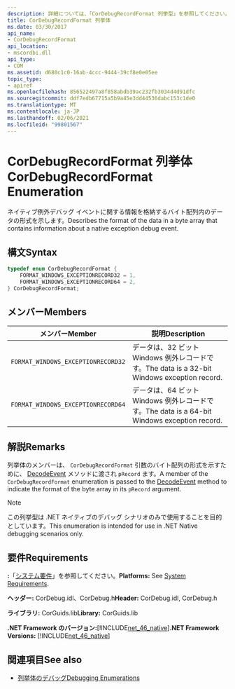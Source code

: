 ```yaml
---
description: 詳細については、「CorDebugRecordFormat 列挙型」を参照してください。
title: CorDebugRecordFormat 列挙体
ms.date: 03/30/2017
api_name:
- CorDebugRecordFormat
api_location:
- mscordbi.dll
api_type:
- COM
ms.assetid: d680c1c0-16ab-4ccc-9444-39cf8e0e05ee
topic_type:
- apiref
ms.openlocfilehash: 856522497a8f858abdb39ac232fb3034d4d91dfc
ms.sourcegitcommit: ddf7edb67715a5b9a45e3dd44536dabc153c1de0
ms.translationtype: MT
ms.contentlocale: ja-JP
ms.lasthandoff: 02/06/2021
ms.locfileid: "99801567"
---
```

# <a name="cordebugrecordformat-enumeration"></a><span data-ttu-id="1d5ab-103">CorDebugRecordFormat 列挙体</span><span class="sxs-lookup"><span data-stu-id="1d5ab-103">CorDebugRecordFormat Enumeration</span></span>

<span data-ttu-id="1d5ab-104">ネイティブ例外デバッグ イベントに関する情報を格納するバイト配列内のデータの形式を示します。</span><span class="sxs-lookup"><span data-stu-id="1d5ab-104">Describes the format of the data in a byte array that contains information about a native exception debug event.</span></span>  
  
## <a name="syntax"></a><span data-ttu-id="1d5ab-105">構文</span><span class="sxs-lookup"><span data-stu-id="1d5ab-105">Syntax</span></span>  
  
```cpp  
typedef enum CorDebugRecordFormat {  
    FORMAT_WINDOWS_EXCEPTIONRECORD32 = 1,  
    FORMAT_WINDOWS_EXCEPTIONRECORD64 = 2,  
} CorDebugRecordFormat;  
```  
  
## <a name="members"></a><span data-ttu-id="1d5ab-106">メンバー</span><span class="sxs-lookup"><span data-stu-id="1d5ab-106">Members</span></span>  
  
|<span data-ttu-id="1d5ab-107">メンバー</span><span class="sxs-lookup"><span data-stu-id="1d5ab-107">Member</span></span>|<span data-ttu-id="1d5ab-108">説明</span><span class="sxs-lookup"><span data-stu-id="1d5ab-108">Description</span></span>|  
|------------|-----------------|  
|`FORMAT_WINDOWS_EXCEPTIONRECORD32`|<span data-ttu-id="1d5ab-109">データは、32 ビット Windows 例外レコードです。</span><span class="sxs-lookup"><span data-stu-id="1d5ab-109">The data is a 32-bit Windows exception record.</span></span>|  
|`FORMAT_WINDOWS_EXCEPTIONRECORD64`|<span data-ttu-id="1d5ab-110">データは、64 ビット Windows 例外レコードです。</span><span class="sxs-lookup"><span data-stu-id="1d5ab-110">The data is a 64-bit Windows exception record.</span></span>|  
  
## <a name="remarks"></a><span data-ttu-id="1d5ab-111">解説</span><span class="sxs-lookup"><span data-stu-id="1d5ab-111">Remarks</span></span>  

 <span data-ttu-id="1d5ab-112">列挙体のメンバーは、 `CorDebugRecordFormat` 引数のバイト配列の形式を示すために、 [DecodeEvent](icordebugprocess6-decodeevent-method.md) メソッドに渡され `pRecord` ます。</span><span class="sxs-lookup"><span data-stu-id="1d5ab-112">A member of the `CorDebugRecordFormat` enumeration is passed to the [DecodeEvent](icordebugprocess6-decodeevent-method.md) method to indicate the format of the byte array in its `pRecord` argument.</span></span>  
  
> [!NOTE]
> <span data-ttu-id="1d5ab-113">この列挙型は .NET ネイティブのデバッグ シナリオのみで使用することを目的としています。</span><span class="sxs-lookup"><span data-stu-id="1d5ab-113">This enumeration is intended for use in .NET Native debugging scenarios only.</span></span>  
  
## <a name="requirements"></a><span data-ttu-id="1d5ab-114">要件</span><span class="sxs-lookup"><span data-stu-id="1d5ab-114">Requirements</span></span>  

 <span data-ttu-id="1d5ab-115">**:**「[システム要件](../../get-started/system-requirements.md)」を参照してください。</span><span class="sxs-lookup"><span data-stu-id="1d5ab-115">**Platforms:** See [System Requirements](../../get-started/system-requirements.md).</span></span>  
  
 <span data-ttu-id="1d5ab-116">**ヘッダー:** CorDebug.idl、CorDebug.h</span><span class="sxs-lookup"><span data-stu-id="1d5ab-116">**Header:** CorDebug.idl, CorDebug.h</span></span>  
  
 <span data-ttu-id="1d5ab-117">**ライブラリ:** CorGuids.lib</span><span class="sxs-lookup"><span data-stu-id="1d5ab-117">**Library:** CorGuids.lib</span></span>  
  
 <span data-ttu-id="1d5ab-118">**.NET Framework のバージョン:**[!INCLUDE[net_46_native](../../../../includes/net-46-native-md.md)]</span><span class="sxs-lookup"><span data-stu-id="1d5ab-118">**.NET Framework Versions:** [!INCLUDE[net_46_native](../../../../includes/net-46-native-md.md)]</span></span>  
  
## <a name="see-also"></a><span data-ttu-id="1d5ab-119">関連項目</span><span class="sxs-lookup"><span data-stu-id="1d5ab-119">See also</span></span>

- [<span data-ttu-id="1d5ab-120">列挙体のデバッグ</span><span class="sxs-lookup"><span data-stu-id="1d5ab-120">Debugging Enumerations</span></span>](debugging-enumerations.md)
